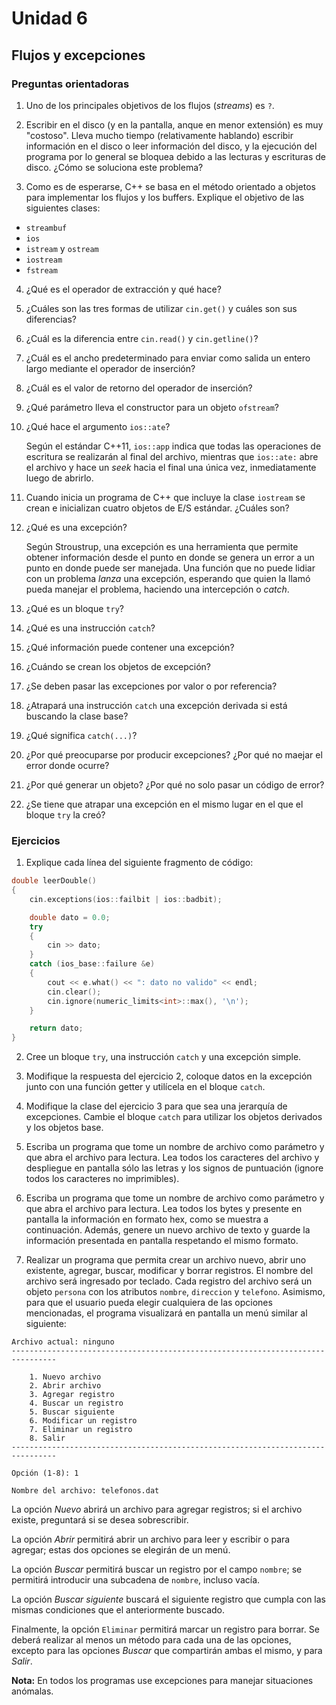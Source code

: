 # Unidad 6

## Flujos y excepciones

### Preguntas orientadoras

1. Uno de los principales objetivos de los flujos (_streams_) es `?`.

2. Escribir en el disco (y en la pantalla, anque en menor extensión) es muy "costoso". Lleva mucho tiempo (relativamente hablando) escribir información en el disco o leer información del disco, y la ejecución del programa por lo general se bloquea debido a las lecturas y escrituras de disco. ¿Cómo se soluciona este problema?

3. Como es de esperarse, C++ se basa en el método orientado a objetos para implementar los flujos y los buffers. Explique el objetivo de las siguientes clases:

- `streambuf`
- `ios`
- `istream` y `ostream`
- `iostream`
- `fstream`

4. ¿Qué es el operador de extracción y qué hace?

5. ¿Cuáles son las tres formas de utilizar `cin.get()` y cuáles son sus diferencias?

6. ¿Cuál es la diferencia entre `cin.read()` y `cin.getline()`?

7. ¿Cuál es el ancho predeterminado para enviar como salida un entero largo mediante el operador de inserción?

8. ¿Cuál es el valor de retorno del operador de inserción?

9. ¿Qué parámetro lleva el constructor para un objeto `ofstream`?

10. ¿Qué hace el argumento `ios::ate`?

    Según el estándar C++11, `ios::app` indica que todas las operaciones
    de escritura se realizarán al final del archivo, mientras que 
    `ios::ate:` abre el archivo y hace un _seek_ hacia el final una única
    vez, inmediatamente luego de abrirlo.

11. Cuando inicia un programa de C++ que incluye la clase `iostream` se crean e inicializan cuatro objetos de E/S estándar. ¿Cuáles son?

12. ¿Qué es una excepción?

    Según Stroustrup, una excepción es una herramienta que permite obtener
    información desde el punto en donde se genera un error a un punto en 
    donde puede ser manejada. Una función que no puede lidiar con un problema
    _lanza_ una excepción, esperando que quien la llamó pueda manejar el
    problema, haciendo una intercepción o _catch_.

13. ¿Qué es un bloque `try`?

14. ¿Qué es una instrucción `catch`?

15. ¿Qué información puede contener una excepción?

16. ¿Cuándo se crean los objetos de excepción?

17. ¿Se deben pasar las excepciones por valor o por referencia?

18. ¿Atrapará una instrucción `catch` una excepción derivada si está buscando la clase base?

19. ¿Qué significa `catch(...)`?

20. ¿Por qué preocuparse por producir excepciones? ¿Por qué no maejar el error donde ocurre?

21. ¿Por qué generar un objeto? ¿Por qué no solo pasar un código de error?

22. ¿Se tiene que atrapar una excepción en el mismo lugar en el que el bloque `try` la creó?

### Ejercicios

1. Explique cada línea del siguiente fragmento de código:

```cpp
double leerDouble()
{
    cin.exceptions(ios::failbit | ios::badbit);

    double dato = 0.0;
    try
    {
        cin >> dato;
    }
    catch (ios_base::failure &e)
    {
        cout << e.what() << ": dato no valido" << endl;
        cin.clear();
        cin.ignore(numeric_limits<int>::max(), '\n');
    }

    return dato;
}
```

2. Cree un bloque `try`, una instrucción `catch` y una excepción simple.

3. Modifique la respuesta del ejercicio 2, coloque datos en la excepción junto con una función getter y utilícela en el bloque `catch`.

4. Modifique la clase del ejercicio 3 para que sea una jerarquía de excepciones. Cambie el bloque `catch` para utilizar los objetos derivados y los objetos base.

5. Escriba un programa que tome un nombre de archivo como parámetro y que abra el archivo para lectura. Lea todos los caracteres del archivo y despliegue en pantalla sólo las letras y los signos de puntuación (ignore todos los caracteres no imprimibles).

6. Escriba un programa que tome un nombre de archivo como parámetro y que abra el archivo para lectura. Lea todos los bytes y presente en pantalla la información en formato hex, como se muestra a continuación. Además, genere un nuevo archivo de texto y guarde la información presentada en pantalla respetando el mismo formato.

7. Realizar un programa que permita crear un archivo nuevo, abrir uno existente, agregar, buscar, modificar y borrar registros. El nombre del archivo será ingresado por teclado. Cada registro del archivo será un objeto `persona` con los atributos `nombre`, `direccion` y `telefono`. Asimismo, para que el usuario pueda elegir cualquiera de las opciones mencionadas, el programa visualizará en pantalla un menú similar al siguiente:

```
Archivo actual: ninguno
--------------------------------------------------------------------------------

    1. Nuevo archivo
    2. Abrir archivo
    3. Agregar registro
    4. Buscar un registro
    5. Buscar siguiente
    6. Modificar un registro
    7. Eliminar un registro
    8. Salir
--------------------------------------------------------------------------------

Opción (1-8): 1

Nombre del archivo: telefonos.dat
```

La opción _Nuevo_ abrirá un archivo para agregar registros; si el archivo existe, preguntará si se desea sobrescribir.

La opción _Abrir_ permitirá abrir un archivo para leer y escribir o para agregar; estas dos opciones se elegirán de un menú.

La opción _Buscar_ permitirá buscar un registro por el campo `nombre`; se permitirá introducir una subcadena de `nombre`, incluso vacía.

La opción _Buscar siguiente_ buscará el siguiente registro que cumpla con las mismas condiciones que el anteriormente buscado.

Finalmente, la opción `Eliminar` permitirá marcar un registro para borrar. Se deberá realizar al menos un método para cada una de las opciones, excepto para las opciones _Buscar_ que compartirán ambas el mismo, y para _Salir_.

**Nota:** En todos los programas use excepciones para manejar situaciones anómalas.
